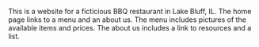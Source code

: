 This is a website for a ficticious BBQ restaurant in Lake Bluff, IL. 
The home page links to a menu and an about us. 
The menu includes pictures of the available items and prices. 
The about us includes a link to resources and a list. 